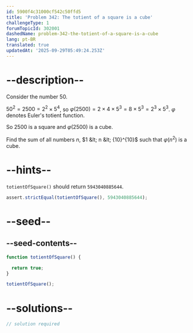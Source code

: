 ```yaml
---
id: 5900f4c31000cf542c50ffd5
title: 'Problem 342: The totient of a square is a cube'
challengeType: 1
forumTopicId: 302001
dashedName: problem-342-the-totient-of-a-square-is-a-cube
lang: pt-BR
translated: true
updatedAt: '2025-09-29T05:49:24.253Z'
---
```


# --description--

Consider the number 50.

${50}^2 = 2500 = 2^2 × 5^4$, so $φ(2500) = 2 × 4 × 5^3 = 8 × 5^3 = 2^3 × 5^3$. $φ$ denotes Euler's totient function.

So 2500 is a square and $φ(2500)$ is a cube.

Find the sum of all numbers $n$, $1 &lt; n &lt; {10}^{10}$ such that $φ(n^2)$ is a cube.


# --hints--

`totientOfSquare()` should return `5943040885644`.

```js
assert.strictEqual(totientOfSquare(), 5943040885644);
```

# --seed--

## --seed-contents--

```js
function totientOfSquare() {

  return true;
}

totientOfSquare();
```

# --solutions--

```js
// solution required
```
